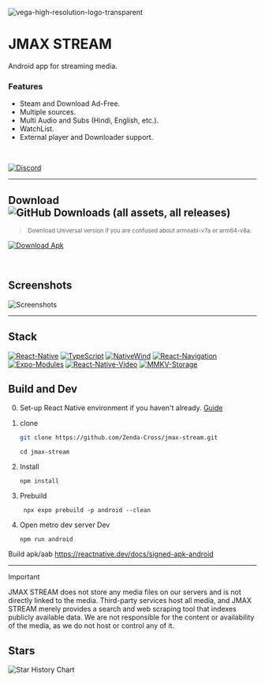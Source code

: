 ![vega-high-resolution-logo-transparent](https://github.com/Zenda-Cross/vega-app/assets/143804558/b2eb446f-8e7f-4800-81e1-3320c82f33de)

# JMAX STREAM
Android app for streaming media.
### Features
- Steam and Download Ad-Free.
- Multiple sources.
- Multi Audio and Subs (Hindi, English, etc.).
- WatchList.
- External player and Downloader support.
<br>

[![Discord](https://custom-icon-badges.demolab.com/badge/-Join_Discord-6567a5?style=for-the-badge&logo=discord&logoColor=white)](https://discord.gg/cr42m6maWy)

___

## Download  ![GitHub Downloads (all assets, all releases)](https://img.shields.io/github/downloads/Zenda-Cross/vega-app/total?link=https%3A%2F%2Fgithub.com%2FZenda-Cross%2Fvega-app%2Freleases)
> <sub>Download Universal version if you are confused about armeabi-v7a or arm64-v8a.</sub>

[![Download Apk](https://custom-icon-badges.demolab.com/badge/-Download_Apk-blue?style=for-the-badge&logo=download&logoColor=white "Download Apk")](https://github.com/Zenda-Cross/vega-app/releases/latest)

<br>

## Screenshots
![Screenshots](https://github.com/user-attachments/assets/b86af756-e66e-4ae7-b2af-61b25cfd8d4e)

___

## Stack
<p align="left">
     
[![React-Native](https://custom-icon-badges.demolab.com/badge/-React_Native-287aad?style=for-the-badge&logo=react&logoColor=white)](https://reactnative.dev/)
[![TypeScript](https://custom-icon-badges.demolab.com/badge/Typescript-3078C6?style=for-the-badge&logo=typescript&logoColor=white)](https://www.typescriptlang.org/)
[![NativeWind](https://custom-icon-badges.demolab.com/badge/Native_Wind-0CA6E9?style=for-the-badge&logo=tailwind&logoColor=white)](https://www.nativewind.dev/)
[![React-Navigation](https://custom-icon-badges.demolab.com/badge/React_Navigation-6838d9?style=for-the-badge&logo=menu&logoColor=white)](https://reactnavigation.org/)
[![Expo-Modules](https://custom-icon-badges.demolab.com/badge/Expo_Modules-black?style=for-the-badge&logo=expo&logoColor=white)](https://docs.expo.dev/modules/overview/)
[![React-Native-Video](https://custom-icon-badges.demolab.com/badge/React_native_video-38d9c9?style=for-the-badge&logo=video&logoColor=white)](https://thewidlarzgroup.github.io/react-native-video/)
[![MMKV-Storage](https://custom-icon-badges.demolab.com/badge/MMKV_Storage-yellow?style=for-the-badge&logo=zap&logoColor=white)](https://github.com/mrousavy/react-native-mmkv)



</p>

## Build and Dev
0. Set-up React Native environment if you haven't already. [Guide](https://reactnative.dev/docs/set-up-your-environment)

1. clone
     ```bash
     git clone https://github.com/Zenda-Cross/jmax-stream.git
     ```
     ```
     cd jmax-stream
     ```
2. Install
     ```
     npm install
     ```
3. Prebuild
   ```
    npx expo prebuild -p android --clean
   ```
5. Open metro dev server
Dev
     ```
     npm run android
     ```
Build apk/aab
https://reactnative.dev/docs/signed-apk-android

---
> [!IMPORTANT]
> JMAX STREAM does not store any media files on our servers and is not directly linked to the media. Third-party services host all media, and JMAX STREAM merely provides a search and web scraping tool that indexes publicly available data. We are not responsible for the content or availability of the media, as we do not host or control any of it.


## Stars
 <picture>
   <source media="(prefers-color-scheme: dark)" srcset="https://api.star-history.com/svg?repos=Zenda-Cross/vega-app&type=Date&theme=dark" />
   <source media="(prefers-color-scheme: light)" srcset="https://api.star-history.com/svg?repos=Zenda-Cross/vega-app&type=Date" />
   <img alt="Star History Chart" src="https://api.star-history.com/svg?repos=Zenda-Cross/vega-app&type=Date" />
 </picture>
</a>
